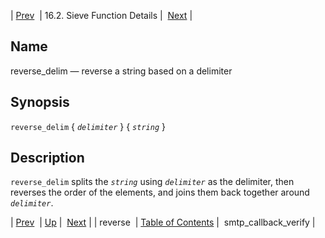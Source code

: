 | [Prev](sieve.ref.reverse)  | 16.2. Sieve Function Details |  [Next](sieve.ref.smtp_callback_verify) |

<a name="sieve.ref.reverse_delim"></a>
## Name

reverse_delim — reverse a string based on a delimiter

## Synopsis

`reverse_delim` { *`delimiter`* } { *`string`* }

<a name="idp31181296"></a>
## Description

`reverse_delim` splits the *`string`* using *`delimiter`* as the delimiter, then reverses the order of the elements, and joins them back together around *`delimiter`*.

| [Prev](sieve.ref.reverse)  | [Up](sieve.ref.files) |  [Next](sieve.ref.smtp_callback_verify) |
| reverse  | [Table of Contents](index) |  smtp_callback_verify |
